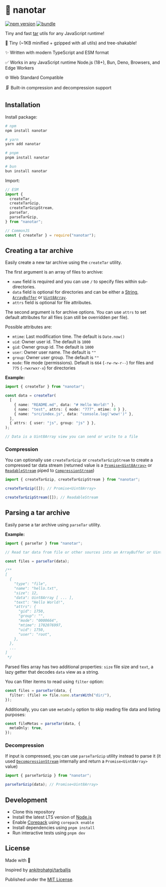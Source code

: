# 📼 nanotar

[![npm version][npm-version-src]][npm-version-href]
[![bundle][bundle-src]][bundle-href]

<!-- [![npm downloads][npm-downloads-src]][npm-downloads-href] -->
<!-- [![Codecov][codecov-src]][codecov-href] -->

Tiny and fast [tar](<https://en.wikipedia.org/wiki/Tar_(computing)>) utils for any JavaScript runtime!

🌳 Tiny (~1KB minified + gzipped with all utils) and tree-shakable!

✨ Written with modern TypeScript and ESM format

✅ Works in any JavaScript runtime Node.js (18+), Bun, Deno, Browsers, and Edge Workers

🌐 Web Standard Compatible

🗜️ Built-in compression and decompression support

## Installation

Install package:

```sh
# npm
npm install nanotar

# yarn
yarn add nanotar

# pnpm
pnpm install nanotar

# bun
bun install nanotar
```

Import:

```js
// ESM
import {
  createTar,
  createTarGzip,
  createTarGzipStream,
  parseTar,
  parseTarGzip,
} from "nanotar";

// CommonJS
const { createTar } = require("nanotar");
```

## Creating a tar archive

Easily create a new tar archive using the `createTar` utility.

The first argument is an array of files to archive:

- `name` field is required and you can use `/` to specify files within sub-directories.
- `data` field is optional for directories and can be either a [String](https://developer.mozilla.org/en-US/docs/Web/JavaScript/Reference/Global_Objects/String), [`ArrayBuffer`](https://developer.mozilla.org/en-US/docs/Web/JavaScript/Reference/Global_Objects/ArrayBuffer) or [`Uint8Array`](https://developer.mozilla.org/en-US/docs/Web/JavaScript/Reference/Global_Objects/Uint8Array).
- `attrs` field is optional for file attributes.

The second argument is for archive options. You can use `attrs` to set default attributes for all files (can still be overridden per file).

Possible attributes are:

- `mtime`: Last modification time. The default is `Date.now()`
- `uid`: Owner user id. The default is `1000`
- `gid`: Owner group id. The default is `1000`
- `user`: Owner user name. The default is `""`
- `group`: Owner user group. The default is `""`
- `mode`: file mode (permissions). Default is `664` (`-rw-rw-r--`) for files and `775` (`-rwxrwxr-x`) for directories

**Example:**

```ts
import { createTar } from "nanotar";

const data = createTar(
  [
    { name: "README.md", data: "# Hello World!" },
    { name: "test", attrs: { mode: "777", mtime: 0 } },
    { name: "src/index.js", data: "console.log('wow!')" },
  ],
  { attrs: { user: "js", group: "js" } },
);

// Data is a Uint8Array view you can send or write to a file
```

### Compression

You can optionally use `createTarGzip` or `createTarGzipStream` to create a compressed tar data stream (returned value is a [`Promise<Uint8Array>`](https://developer.mozilla.org/en-US/docs/Web/JavaScript/Reference/Global_Objects/Uint8Array) or [`ReadableStream`](https://developer.mozilla.org/en-US/docs/Web/API/ReadableStream) piped to [`CompressionStream`](https://developer.mozilla.org/en-US/docs/Web/API/CompressionStream))

```js
import { createTarGzip, createTarGzipStream } from "nanotar";

createTarGzip([]); // Promise<Uint8Array>

createTarGzipStream([]); // ReadableStream
```

## Parsing a tar archive

Easily parse a tar archive using `parseTar` utility.

**Example:**

```ts
import { parseTar } from "nanotar";

// Read tar data from file or other sources into an ArrayBuffer or Uint8Array

const files = parseTar(data);

/**
[
  {
    "type": "file",
    "name": "hello.txt",
    "size": 12,
    "data": Uint8Array [ ... ],
    "text": "Hello World!",
    "attrs": {
      "gid": 1750,
      "group": "",
      "mode": "0000664",
      "mtime": 1702076997,
      "uid": 1750,
      "user": "root",
    },
  },
  ...
]
 */
```

Parsed files array has two additional properties: `size` file size and `text`, a lazy getter that decodes `data` view as a string.

You can filter iterms to read using `filter` option:

```ts
const files = parseTar(data, {
  filter: (file) => file.name.starsWith("dir/"),
});
```

Additionally, you can use `metaOnly` option to skip reading file data and listing purposes:

```ts
const fileMetas = parseTar(data, {
  metaOnly: true,
});
```

### Decompression

If input is compressed, you can use `parseTarGzip` utility instead to parse it (it used [`DecompressionStream`](https://developer.mozilla.org/en-US/docs/Web/API/DecompressionStream) internally and return a `Promise<Uint8Array>` value)

```js
import { parseTarGzip } from "nanotar";

parseTarGzip(data); // Promise<Uint8Array>
```

## Development

- Clone this repository
- Install the latest LTS version of [Node.js](https://nodejs.org/en/)
- Enable [Corepack](https://github.com/nodejs/corepack) using `corepack enable`
- Install dependencies using `pnpm install`
- Run interactive tests using `pnpm dev`

## License

Made with 💛

Inspired by [ankitrohatgi/tarballjs](https://github.com/ankitrohatgi/tarballjs)

Published under the [MIT License](./LICENSE).

<!-- Badges -->

[npm-version-src]: https://img.shields.io/npm/v/nanotar?style=flat&colorA=18181B&colorB=F0DB4F
[npm-version-href]: https://npmjs.com/package/nanotar
[npm-downloads-src]: https://img.shields.io/npm/dm/nanotar?style=flat&colorA=18181B&colorB=F0DB4F
[npm-downloads-href]: https://npmjs.com/package/nanotar
[codecov-src]: https://img.shields.io/codecov/c/gh/unjs/nanotar/main?style=flat&colorA=18181B&colorB=F0DB4F
[codecov-href]: https://codecov.io/gh/unjs/nanotar
[bundle-src]: https://img.shields.io/bundlephobia/minzip/nanotar?style=flat&colorA=18181B&colorB=F0DB4F
[bundle-href]: https://bundlephobia.com/result?p=nanotar
